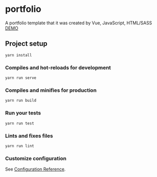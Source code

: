 # portfolio
A portfolio template that it was created by Vue, JavaScript, HTML/SASS<br>
<a href="https://sharp-mccarthy-3fe817.netlify.com">DEMO</a>

## Project setup
```
yarn install
```

### Compiles and hot-reloads for development
```
yarn run serve
```

### Compiles and minifies for production
```
yarn run build
```

### Run your tests
```
yarn run test
```

### Lints and fixes files
```
yarn run lint
```

### Customize configuration
See [Configuration Reference](https://cli.vuejs.org/config/).
